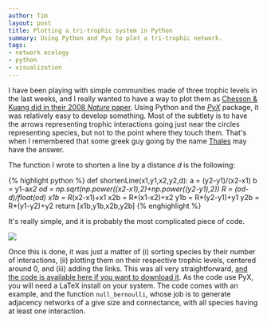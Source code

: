 ```yaml
---
author: Tim
layout: post
title: Plotting a tri-trophic system in Python
summary: Using Python and Pyx to plot a tri-trophic network.
tags:
- network ecology
- python
- visualization
---
```


I have been playing with simple communities made of three trophic levels in the last weeks, and I really wanted to have a way to plot them as [Chesson & Kuang did in their 2008 _Nature_ paper](http://eebweb.arizona.edu/faculty/chesson/Multitrophic%20diversity%20maintenance.htm). Using Python and the _[PyX](http://pyx.sourceforge.net/)_ package, it was relatively easy to develop something. Most of the subtlety is to have the arrows representing trophic interactions going just near the circles representing species, but not to the point where they touch them. That's when I remembered that some greek guy going by the name [Thales](http://en.wikipedia.org/wiki/Thales'_theorem) may have the answer.

The function I wrote to shorten a line by a distance _d_ is the following:

{% highlight python %}
def shortenLine(x1,y1,x2,y2,d):
	a = (y2-y1)/(x2-x1)
	b = y1-a*x2
	od = np.sqrt(np.power((x2-x1),2)+np.power((y2-y1),2))
	R = (od-d)/float(od)
	x1b = R*(x2-x1)+x1
	x2b = R*(x1-x2)+x2
	y1b = R*(y2-y1)+y1
	y2b = R*(y1-y2)+y2
	return [x1b,y1b,x2b,y2b]
{% enghighlight %}

It's really simple, and it is probably the most complicated piece of code.

![](http://www.timotheepoisot.fr/wp-content/uploads/2011/11/tritrophic.png)

Once this is done, it was just a matter of (i) sorting species by their number of interactions, (ii) plotting them on their respective trophic levels, centered around 0, and (iii) adding the links. This was all very straightforward, [and the code is available here if you want to download it](https://gist.github.com/1389916). As the code use PyX, you will need a LaTeX install on your system. The code comes with an example, and the function `null_bernoulli`, whose job is to generate adjacency networks of a give size and connectance, with all species having at least one interaction.

